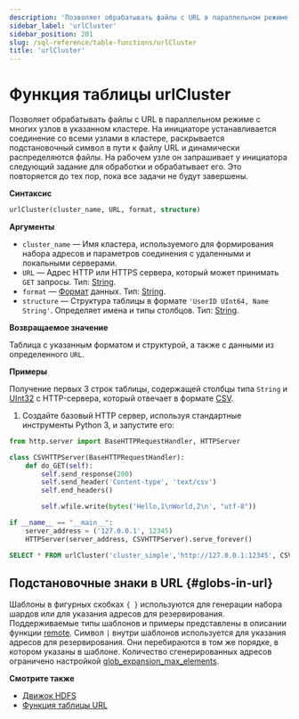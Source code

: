 ```yaml
---
description: 'Позволяет обрабатывать файлы с URL в параллельном режиме с многих узлов в указанном кластере.'
sidebar_label: 'urlCluster'
sidebar_position: 201
slug: /sql-reference/table-functions/urlCluster
title: 'urlCluster'
---
```



# Функция таблицы urlCluster

Позволяет обрабатывать файлы с URL в параллельном режиме с многих узлов в указанном кластере. На инициаторе устанавливается соединение со всеми узлами в кластере, раскрывается подстановочный символ в пути к файлу URL и динамически распределяются файлы. На рабочем узле он запрашивает у инициатора следующий задание для обработки и обрабатывает его. Это повторяется до тех пор, пока все задачи не будут завершены.

**Синтаксис**

```sql
urlCluster(cluster_name, URL, format, structure)
```

**Аргументы**

-   `cluster_name` — Имя кластера, используемого для формирования набора адресов и параметров соединения с удаленными и локальными серверами.
- `URL` — Адрес HTTP или HTTPS сервера, который может принимать `GET` запросы. Тип: [String](../../sql-reference/data-types/string.md).
- `format` — [Формат](/sql-reference/formats) данных. Тип: [String](../../sql-reference/data-types/string.md).
- `structure` — Структура таблицы в формате `'UserID UInt64, Name String'`. Определяет имена и типы столбцов. Тип: [String](../../sql-reference/data-types/string.md).

**Возвращаемое значение**

Таблица с указанным форматом и структурой, а также с данными из определенного `URL`.

**Примеры**

Получение первых 3 строк таблицы, содержащей столбцы типа `String` и [UInt32](../../sql-reference/data-types/int-uint.md) с HTTP-сервера, который отвечает в формате [CSV](../../interfaces/formats.md#csv).

1. Создайте базовый HTTP сервер, используя стандартные инструменты Python 3, и запустите его:

```python
from http.server import BaseHTTPRequestHandler, HTTPServer

class CSVHTTPServer(BaseHTTPRequestHandler):
    def do_GET(self):
        self.send_response(200)
        self.send_header('Content-type', 'text/csv')
        self.end_headers()

        self.wfile.write(bytes('Hello,1\nWorld,2\n', "utf-8"))

if __name__ == "__main__":
    server_address = ('127.0.0.1', 12345)
    HTTPServer(server_address, CSVHTTPServer).serve_forever()
```

```sql
SELECT * FROM urlCluster('cluster_simple','http://127.0.0.1:12345', CSV, 'column1 String, column2 UInt32')
```

## Подстановочные знаки в URL {#globs-in-url}

Шаблоны в фигурных скобках `{ }` используются для генерации набора шардов или для указания адресов для резервирования. Поддерживаемые типы шаблонов и примеры представлены в описании функции [remote](remote.md#globs-in-addresses). Символ `|` внутри шаблонов используется для указания адресов для резервирования. Они перебираются в том же порядке, в котором указаны в шаблоне. Количество сгенерированных адресов ограничено настройкой [glob_expansion_max_elements](../../operations/settings/settings.md#glob_expansion_max_elements).

**Смотрите также**

-   [Движок HDFS](../../engines/table-engines/special/url.md)
-   [Функция таблицы URL](../../sql-reference/table-functions/url.md)
